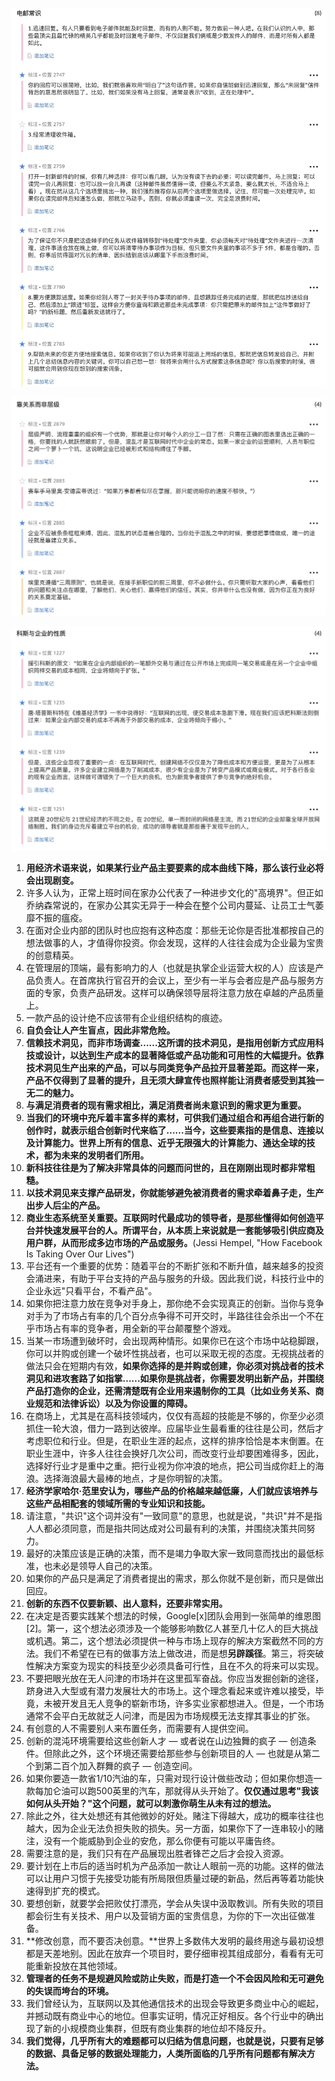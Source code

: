 ![](img/电邮常识.jpeg)

![](img/靠关系而非层级.jpeg)

![](img/科斯与企业的性质.jpeg)

1. **用经济术语来说，如果某行业产品主要要素的成本曲线下降，那么该行业必将会出现剧变。**
1. 许多人认为，正常上班时间在家办公代表了一种进步文化的"高境界"。但正如乔纳森常说的，在家办公其实无异于一种会在整个公司内蔓延、让员工士气萎靡不振的瘟疫。
1. 在面对企业内部的团队时也应抱有这种态度：那些无论你是否批准都按自己的想法做事的人，才值得你投资。你会发现，这样的人往往会成为企业最为宝贵的创意精英。
1. 在管理层的顶端，最有影响力的人（也就是执掌企业运营大权的人）应该是产品负责人。在首席执行官召开的会议上，至少有一半与会者应是产品与服务方面的专家，负责产品研发。这样可以确保领导层将注意力放在卓越的产品质量上。
1. 一款产品的设计绝不应该带有企业组织结构的痕迹。
1. **自负会让人产生盲点，因此非常危险。**
1. **信赖技术洞见，而非市场调查......这所谓的技术洞见，是指用创新方式应用科技或设计，以达到生产成本的显著降低或产品功能和可用性的大幅提升。依靠技术洞见生产出来的产品，可以与同类竞争产品拉开显著差距。而这样一来，产品不仅得到了显著的提升，且无须大肆宣传也照样能让消费者感受到其独一无二的魅力。**
1. **与满足消费者的现有需求相比，满足消费者尚未意识到的需求更为重要。**
1. **当我们的环境中充斥着丰富多样的素材，可供我们通过组合和再组合进行新的创作时，就表示组合创新时代来临了......当今，这些要素指的是信息、连接以及计算能力。世界上所有的信息、近乎无限强大的计算能力、通达全球的技术，都为未来的发明者们所用。**
1. **新科技往往是为了解决非常具体的问题而问世的，且在刚刚出现时都非常粗糙。**
1. **以技术洞见来支撑产品研发，你就能够避免被消费者的需求牵着鼻子走，生产出步人后尘的产品。**
1. **商业生态系统至关重要。互联网时代最成功的领导者，是那些懂得如何创造平台并快速发展平台的人。所谓平台，从本质上来说就是一套能够吸引供应商及用户群，从而形成多边市场的产品或服务。**(Jessi Hempel, "How Facebook Is Taking Over Our Lives")
1. 平台还有一个重要的优势：随着平台的不断扩张和不断升值，越来越多的投资会涌进来，有助于平台支持的产品与服务的升级。因此我们说，科技行业中的企业永远"只看平台，不看产品"。
1. 如果你把注意力放在竞争对手身上，那你绝不会实现真正的创新。当你与竞争对手为了市场占有率的几个百分点争得不可开交时，半路往往会杀出一个不在乎市场占有率的竞争者，用全新的平台颠覆整个游戏。
1. 当某一市场遭到破坏时，会出现两种情形。如果你已在这个市场中站稳脚跟，你可以并购或创建一个破坏性挑战者，也可以采取无视的态度。无视挑战者的做法只会在短期内有效，**如果你选择的是并购或创建，你必须对挑战者的技术洞见和进攻套路了如指掌......如果你是挑战者，你需要发明出新产品，并围绕产品打造你的企业，还需清楚既有企业用来遏制你的工具（比如业务关系、商业规范和法律诉讼）以及为你设置的障碍。**
1. 在商场上，尤其是在高科技领域内，仅仅有高超的技能是不够的，你至少必须抓住一轮大浪，借力一路到达彼岸。应届毕业生最看重的往往是公司，然后才考虑职位和行业。但是，在职业生涯的起点，这样的排序恰恰是本末倒置。在职业生涯中，许多人往往会换好几次公司，而改变行业却要困难得多，因此，选择好行业才是重中之重。把行业视为你冲浪的地点，把公司当成你赶上的海浪。选择海浪最大最棒的地点，才是你明智的决策。
1. **经济学家哈尔·范里安认为，哪些产品的价格越来越低廉，人们就应该培养与这些产品相配套的领域所需的专业知识和技能。**
1. 请注意，"共识"这个词并没有"一致同意"的意思，也就是说，"共识"并不是指人人都必须同意，而是指共同达成对公司最有利的决策，并围绕决策共同努力。
1. 最好的决策应该是正确的决策，而不是竭力争取大家一致同意而找出的最低标准，也未必是领导人自己的决策。
1. 如果你的产品只是满足了消费者提出的需求，那么你就不是创新，而只是做出回应。
1. **创新的东西不仅要新颖、出人意料，还要非常实用。**
1. 在决定是否要实践某个想法的时候，Google[x]团队会用到一张简单的维恩图[2]。第一，这个想法必须涉及一个能够影响数亿人甚至几十亿人的巨大挑战或机遇。第二，这个想法必须提供一种与市场上现存的解决方案截然不同的方法。我们不希望在已有的做事方法上做改进，而是想**另辟蹊径**。第三，将突破性解决方案变为现实的科技至少必须具备可行性，且在不久的将来可以实现。
1. 不要把眼光放在无人问津的市场并在这里孤军奋战。你应当发掘创新的途径，跻身进入大型或有潜力发展壮大的市场上。这个理念看起来或许难以接受，毕竟，未被开发且无人竞争的崭新市场，许多实业家都想进入。但是，一个市场通常不会平白无故就乏人问津，而是因为市场规模无法支撑其事业的扩张。
1. 有创意的人不需要别人来布置任务，而需要有人提供空间。
1. 创新的混沌环境需要给这些创新人才 — 或者说在山边独舞的疯子 — 创造条件。但除此之外，这个环境还需要给那些参与创新项目的人 — 也就是从第二个到第二百个加入群舞的疯子 — 创造空间。
1. 如果你要造一款省1/10汽油的车，只需对现行设计做些改动；但如果你想造一款每加仑油可以跑500英里的汽车，那就得从头开始了。**仅仅通过思考"我该如何从头开始？"这个问题，就可以刺激你萌生从未有过的想法。**
1. 除此之外，往大处想还有其他微妙的好处。赌注下得越大，成功的概率往往也越大，因为企业无法负担失败的损失。另一方面，如果你下了一连串较小的赌注，没有一个能威胁到企业的安危，那么你便有可能以平庸告终。
1. 需要注意的是，我们只有在产品展现出胜者锋芒之后才会投入资源。
1. 要计划在上市后的适当时机为产品添加一款让人眼前一亮的功能。这样的做法可以让用户习惯于先接受功能有所局限但质量过硬的新品，然后再等着功能快速得到扩充的模式。
1. 要想创新，就要学会把败仗打漂亮，学会从失误中汲取教训。所有失败的项目都会衍生有关技术、用户以及营销方面的宝贵信息，为你的下一次出征做准备。
1. **修改创意，而不要否决创意。**世界上多数伟大发明的最终用途与最初设想都是天差地别。因此在放弃一个项目时，要仔细审视其组成部分，看看有无可能重新投放在其他领域。
1. **管理者的任务不是规避风险或防止失败，而是打造一个不会因风险和无可避免的失误而垮台的环境。**
1. 我们曾经认为，互联网以及其他通信技术的出现会导致更多商业中心的崛起，并撼动既有商业中心的地位。但事实证明，情况正好相反。各个行业中的确出现了新的小规模商业集群，但既有商业集群的地位却不降反升。
1. **我们觉得，几乎所有大的难题都可以归结为信息问题，也就是说，只要有足够的数据、具备足够的数据处理能力，人类所面临的几乎所有问题都有解决方法。**